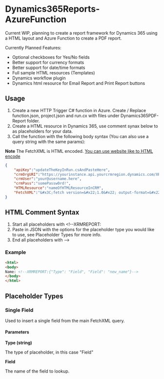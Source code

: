 # Dynamics365Reports-AzureFunction
Current WIP, planning to create a report framework for Dynamics 365 using a HTML layout and Azure Function to create a PDF report.

Currently Planned Features:
* Optional checkboxes for Yes/No fields
* Better support for currency formats
* Better support for date/time formats
* Full sample HTML resources (Templates)
* Dynamics workflow plugin
* Dynamics html resource for Email Report and Print Report buttons

## Usage
1. Create a new HTTP Trigger C# function in Azure. Create / Replace function.json, project.json and run.cx with files under Dynamics365PDF-Report folder.
2. Create a HTML resource in Dynamics 365, use comment synax below to as placeholders for your data.
3. Call the function with the following body syntax (You can also use a query string with the same params):

**Note** The FetchXML is HTML encoded. [You can use website like to HTML encode](https://www.url-encode-decode.com/)
```JSON
{
    "apiKey":"updateTheKeyInRun.csAndPasteHere",
    "crmOrgURI":"https://yourinstance.api.yourcrmregion.dynamics.com/XRMServices/2011/Organization.svc",
    "crmUser":"your@username.here",
    "crmPass":"somePassw0rd!",
    "HTMLResource":"nameOfHTMLResourceInCRM",
    "FetchXML":"&#x3C;fetch version=&#x22;1.0&#x22; output-format=&#x22;xml-platform&#x22; mapping=&#x22;logical&#x22; distinct=&#x22;false&#x22;&#x3E; &#x3C;entity name=&#x22;contact&#x22;&#x3E;    &#x3C;attribute name=&#x22;fullname&#x22; /&#x3E;    &#x3C;attribute name=&#x22;contactid&#x22; /&#x3E;    &#x3C;order attribute=&#x22;fullname&#x22; descending=&#x22;false&#x22; /&#x3E;    &#x3C;filter type=&#x22;and&#x22;&#x3E;      &#x3C;condition attribute=&#x22;contactid&#x22; operator=&#x22;eq&#x22; uiname=&#x22;365&#xA0;Test&#xA0;2&#x22; uitype=&#x22;contact&#x22; value=&#x22;{7FB57B71-8405-E811-8154-E0071B670E51}&#x22; /&#x3E;    &#x3C;/filter&#x3E;  &#x3C;/entity&#x3E;&#x3C;/fetch&#x3E;"
}
```
## HTML Comment Syntax
1. Start all placeholders with <!--XRMREPORT:
3. Paste in JSON with the options for the placeholder type you would like to use, see Placeholder Types for more info.
2. End all placeholders with -->

### Example
```HTML
<html>
<body>
Name: <!--XRMREPORT:{"Type": "Field", "Field": "new_name"}-->
</body>
</html>
```

## Placeholder Types
### Single Field
Used to insert a single field from the main FetchXML query.
#### Parameters

**Type (string)**

The type of placeholder, in this case "Field"


**Field**

The name of the field to lookup.